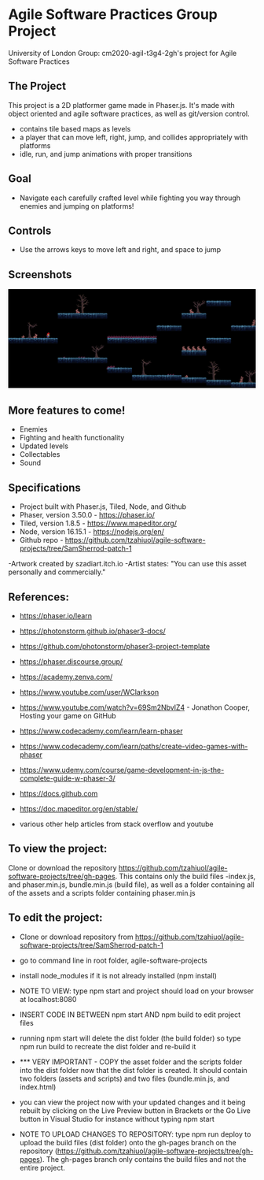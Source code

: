 # Agile Software Practices Group Project

University of London Group: cm2020-agil-t3g4-2gh's project for Agile Software Practices

## The Project

This project is a 2D platformer game made in Phaser.js. It's made 
with object oriented and agile software practices, as well as git/version control.

- contains tile based maps as levels
- a player that can move left, right, jump, and collides appropriately with platforms
- idle, run, and jump animations with proper transitions

## Goal

- Navigate each carefully crafted level while fighting you way through enemies and jumping on platforms!

## Controls

- Use the arrows keys to move left and right, and space to jump

## Screenshots

![sample_level_screenshot](/assets/screenshots/2d_platformer_sample_img.png)

## More features to come!

- Enemies
- Fighting and health functionality
- Updated levels
- Collectables
- Sound

## Specifications

- Project built with Phaser.js, Tiled, Node, and Github
- Phaser, version 3.50.0 - https://phaser.io/ 
- Tiled, version 1.8.5 - https://www.mapeditor.org/
- Node, version 16.15.1 - https://nodejs.org/en/
- Github repo - https://github.com/tzahiuol/agile-software-projects/tree/SamSherrod-patch-1

-Artwork created by szadiart.itch.io
-Artist states: "You can use this asset personally and commercially."

## References:

- https://phaser.io/learn
- https://photonstorm.github.io/phaser3-docs/
- https://github.com/photonstorm/phaser3-project-template
- https://phaser.discourse.group/
- https://academy.zenva.com/
- https://www.youtube.com/user/WClarkson
- https://www.youtube.com/watch?v=69Sm2NbvlZ4 - Jonathon Cooper, Hosting your game on GitHub
- https://www.codecademy.com/learn/learn-phaser
- https://www.codecademy.com/learn/paths/create-video-games-with-phaser
- https://www.udemy.com/course/game-development-in-js-the-complete-guide-w-phaser-3/
- https://docs.github.com
- https://doc.mapeditor.org/en/stable/

- various other help articles from stack overflow and youtube

## To view the project:

Clone or download the repository https://github.com/tzahiuol/agile-software-projects/tree/gh-pages. This contains only the build files -index.js, and phaser.min.js, bundle.min.js (build file), as well as a folder containing all of the assets and a scripts folder containing phaser.min.js

## To edit the project:

- Clone or download repository from https://github.com/tzahiuol/agile-software-projects/tree/SamSherrod-patch-1
- go to command line in root folder, agile-software-projects
- install node_modules if it is not already installed (npm install)

- NOTE TO VIEW: type npm start and project should load on your browser at localhost:8080

- INSERT CODE IN BETWEEN npm start AND npm build to edit project files

- running npm start will delete the dist folder (the build folder) so type npm run build to recreate the dist folder and re-build it
- *** VERY IMPORTANT - COPY the asset folder and the scripts folder into the dist folder now that the dist folder is created. It should contain two folders (assets and scripts) and two files (bundle.min.js, and index.html)
- you can view the project now with your updated changes and it being rebuilt by clicking on the Live Preview button in Brackets or the Go Live button in Visual Studio for instance without typing npm start


- NOTE TO UPLOAD CHANGES TO REPOSITORY: type npm run deploy to upload the build files (dist folder) onto the gh-pages branch on the repository (https://github.com/tzahiuol/agile-software-projects/tree/gh-pages). The gh-pages branch only contains the build files and not the entire project.
